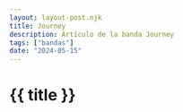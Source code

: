 ```yaml
---
layout: layout-post.njk
title: Journey
description: Artículo de la banda Journey
tags: ["bandas"]
date: "2024-05-15"
---
```


# {{ title }}